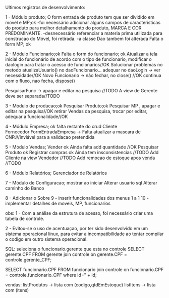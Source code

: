 Ultimos registros de desenvolvimento:

1 - Módulo produto;
O form entrada de produto tem que ser dividido em movel e MP;ok
-foi necessário adicionar alguns campos de caracteristicas do produto para melhor detalhamento do produto, MARCA E COR PREDOMINANTE.
-desnecessário referenciar a materia prima utilizada para construcao do Móvel, foi retirada.
-a classe Dao tambem foi alterada
Falta o form MP; ok

2 - Módulo Funcionario;ok
Falta o form do funcionario; ok
Atualizar a tela inicial do funcionário de acordo com o tipo de funcionario, modificar o daologin para tratar o acesso de funcionarios//OK
Solucionar problemas no metodo atualizaUsuario() no daoFuncionario... adequar no daoLogin -> ver necessidade//OK
Novo Funcionario -> não fechar, no close() //OK continua com o fluxo, nao fecha, dispose()

PesquisarFunc -> apagar e editar na pesquisa //TODO
A view de Gerente deve ser separada//TODO 

3 - Módulo de producao;ok
Pesquisar Produto;ok
Pesquisar MP , apagar e editar na pesquisa//OK
retirar Vendas da pesquisa, trocar por editar, adequar a funcionalidade//OK



4 - Módulo Empresa; ok falta restante do crud
Cliente  
Fornecedor
FormEntradaEmpresa -> Falta atualizar a mascara de CNPJ//inviável para a validacao pretendida


5 - Módulo Vendas;
Vender ok Ainda falta add quantidade //OK
Pesquisar Produto ok
Registrar compras ok Ainda tem insconsistencias //TODO
Add Cliente na view Vendedor //TODO
Add remocao de estoque apos venda //TODO



6 - Módulo Relatórios;
Gerenciador de Relatórios



7 - Módulo de Configuracao;
mostrar ao iniciar
Alterar usuario sql
Alterar caminho do Banco



8 - Adicionar o Sobre
9 - inserir funcionalidades dos menus 1 a 1
10 - implementar detalhes de moveis, MP, funcionarios



obs:
1 - Com a análise da estrutura de acesso, foi necessário criar uma tabela de controle.

2 - Evitou-se o uso de acentuaçao, por ter sido desenvolvido em um sistema operacional linux, 
para evitar a incompatibilidade ao tentar compilar o codigo em outro sistema operacional.



SQL:
seleciona o funcionario.gerente que esta no controle
SELECT gerente.CPF FROM gerente join controle on gerente.CPF = controle.gerente_CPF;

SELECT funcionario.CPF FROM funcionario join controle on funcionario.CPF = controle.funcionario_CPF where id=" + id;



vendas:
listProdutos -> lista com (codigo,qtdEmEstoque)
listItens -> lista com (itens)